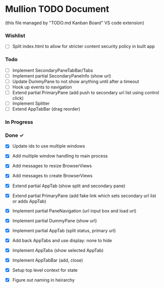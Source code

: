 # Mullion TODO Document

(this file managed by "TODO.md Kanban Board" VS code extension)

### Wishlist

- [ ] Split index.html to allow for stricter content security policy in built app  

### Todo

- [ ] Implement SecondaryPaneTabBar/Tabs  
- [ ] Implement partial SecondaryPaneInfo (show url)  
- [ ] Update DummyPane to not show anything until after a timeout
- [ ] Hook up events to navigation 
- [ ] Extend partial PrimaryPane (add push to secondary url list using control click)  
- [ ] Implement Splitter  
- [ ] Extend AppTabBar (drag reorder)  

### In Progress


### Done ✓

- [x] Update ids to use multiple windows
- [x] Add multiple window handling to main process
- [x] Add messages to resize BrowserViews
- [x] Add messages to create BrowserViews
- [x] Extend partial AppTab (show split and secondary pane)  
- [x] Extend partial PrimaryPane (add fake link which sets secondary url list or adds AppTab)  
- [x] Implement partial PaneNavigation (url input box and load url)  
- [x] Implement partial DummyPane (show url)  
- [x] Implement partial AppTab (split status, primary url)  
- [x] Add back AppTabs and use display: none to hide  
- [x] Implement AppTabs (show selected AppTab)  
- [x] Implement AppTabBar (add, close)  
- [x] Setup top level context for state  
- [x] Figure out naming in heirarchy  


